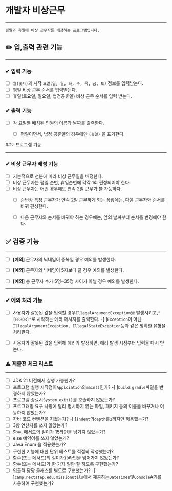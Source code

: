 # 개발자 비상근무

----

```
평일과 휴일에 비상 근무자를 배정하는 프로그램입니다.
```




## ✏️ 입,출력 관련 기능

----
### ✔ 입력 기능
- [ ] `월(숫자)`과 시작 `요일(일, 월, 화, 수, 목, 금, 토)` 정보를 입력받는다.
- [ ] 평일 비상 근무 순서를 입력받는다.
- [ ] 휴일(토요일, 일요일, 법정공휴일) 비상 근무 순서를 입력 받는다.

### ✔  출력 기능
- [ ] 각 요일별 배치된 인원의 이름과 날짜를 출력한다.
  - [ ] 평일이면서, 법정 공휴일의 경우에만 `(휴일)` 을 표기한다.


##💡 프로그램 기능

----

### ✔ 비상 근무자 배정 기능
- [ ] 기본적으로 선분에 따라 비상 근무일을 배정한다.
- [ ] 비상 근무자는 평일 순번, 휴일순번에 각각 1회 편성되어야 한다.
- [ ] 비상 근무자는 어떤 경우에도 연속 2일 근무가 불 가능하다.
  - [ ] 순번상 특정 근무자가 연속 2일 근무하게 되는 상황에는, 다음 근무자와 순서를 바꿔 편성한다.
  - [ ] 다음 근무자와 순서를 바꿔야 하는 경우에는, 앞의 날짜부터 순서를 변경해야 한다.




## ✅ 검증 기능

----

- [ ] **[예외]** 근무자의 닉네임이 중복일 경우 예외를 발생한다.
- [ ] **[예외]** 근무자의 닉네임이 5자보다 클 경우 예외를 발생한다.
- [ ] **[예외]** 총 근무자 수가 5명~35명 사이가 아닐 경우 예외를 발생한다. 



----


### ✔ 예외 처리 기능
-[ ] 사용자가 잘못된 값을 입력할 경우`IllegalArgumentException`을 발생시키고,`"[ERROR]"`로 시작하는 에러 메시지를 출력한다.
 -[ ]`Exception`이 아닌`IllegalArgumentException, IllegalStateException`등과 같은 명확한 유형을 처리한다.
-[ ] 사용자가 잘못된 값을 입력해 에러가 발생하면, 에러 발생 시점부터 입력을 다시 받는다.


### ⚠️ 제출전 체크 리스트

----

-[ ] JDK 21 버전에서 실행 가능한가?
-[ ] 프로그램 실행 시작점이`Applciation`의`main()`인가?
 -[ ]`build.gradle`파일을 변경하지 않았는가?
-[ ] 프로그램 종료시`System.exit()`를 호출하지 않았는가?
-[ ] 프로그래밍 요구 사항에 달리 명시하지 않는 파일, 패키지 등의 이름을 바꾸거나 이동하지 않았는가?
-[ ] 자바 코드 컨벤션을 지켰는가?
 -[ ]`indent`의`depth`를`2`까지만 허용했는가?
-[ ] 3항 연산자를 쓰지 않았는가?
-[ ] 함수, 메서드의 길이가 15라인을 넘기지 않았는가?
-[ ] else 예약어를 쓰지 않았는가?
-[ ] Java Enum 을 적용했는가?
-[ ] 구현한 기능에 대한 단위 테스트를 적절히 작성했는가?
-[ ] 함수(또는 메서드)의 길이가`10`라인을 넘어가지 않았는가?
-[ ] 함수(또는 메서드)가 한 가지 일만 잘 하도록 구현했는가?
-[ ] 입출력 담당 클래스를 별도로 구현했는가?
 -[ ]`camp.nextstep.edu.missionutils`에서 제공하는`DateTimes`및`Console`API를 사용하여 구현했는가?
